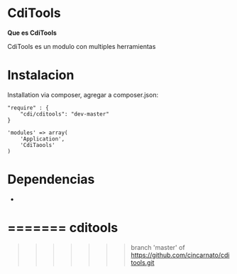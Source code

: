 
CdiTools
=======

**Que es CdiTools**

CdiTools es un modulo con multiples herramientas


Instalacion
============

Installation via composer, agregar a composer.json:
```
"require" : {
    "cdi/cditools": "dev-master"
}
```



```
'modules' => array(
    'Application',
    'CdiTaools'             
)
```


Dependencias
============

-
=======
cditools
========
>>>>>>> branch 'master' of https://github.com/cincarnato/cditools.git
